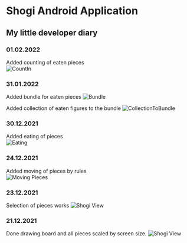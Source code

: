 # Shogi Android Application 
## My little developer diary

### 01.02.2022
Added counting of eaten pieces <br>
![CountIn](Screenshots/counts.gif)

### 31.01.2022
Added bundle for eaten pieces
![Bundle](Screenshots/bundle.jpg)

Added collection of eaten figures to the bundle
![CollectionToBundle](Screenshots/push_to_bundle.gif)

### 30.12.2021
Added eating of pieces <br>
![Eating](Screenshots/Eating.gif)

### 24.12.2021
Added moving of pieces by rules <br>
![Moving Pieces](Screenshots/Move.gif)

### 23.12.2021
Selection of pieces works
![Shogi View](Screenshots/selectedPiece.jpg)

### 21.12.2021 
Done drawing board and all pieces scaled by screen size.
![Shogi View](Screenshots/Board1.jpg)




